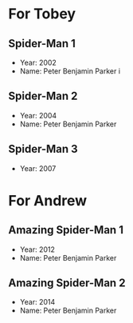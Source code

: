 # For Tobey
## Spider-Man 1
- Year: 2002
- Name: Peter Benjamin Parker
i
## Spider-Man 2
- Year: 2004
- Name: Peter Benjamin Parker

## Spider-Man 3
- Year: 2007

# For Andrew
## Amazing Spider-Man 1
- Year: 2012
- Name: Peter Benjamin Parker

## Amazing Spider-Man 2
- Year: 2014
- Name: Peter Benjamin Parker
